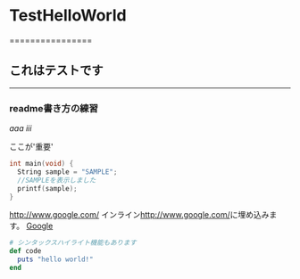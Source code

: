# TestHelloWorld
================
## これはテストです
-------------------

### readme書き方の練習
*aaa*
_iii_

ここが'重要'

  ```c++
  int main(void) {
    String sample = "SAMPLE";
    //SAMPLEを表示しました
    printf(sample);
  }
  ```

http://www.google.com/
インライン<http://www.google.com/>に埋め込みます。
[Google](http://www.google.com/)

```ruby
# シンタックスハイライト機能もあります
def code
  puts "hello world!"
end
```


